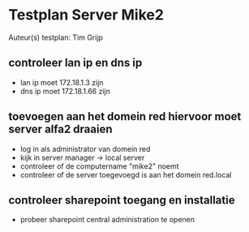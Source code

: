 # Testplan Server Mike2



Auteur(s) testplan: Tim Grijp


## controleer lan ip en dns ip
* lan ip moet 172.18.1.3 zijn
* dns ip moet 172.18.1.66 zijn
## toevoegen aan het domein red hiervoor moet server alfa2 draaien
* log in als administrator van domein red
* kijk in server manager -> local server
* controleer of de computername "mike2" noemt
* controleer of de server toegevoegd is aan het domein red.local

## controleer sharepoint toegang en installatie

* probeer sharepoint central administration te openen 


